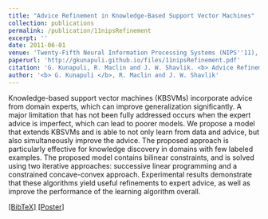```yaml
---
title: "Advice Refinement in Knowledge-Based Support Vector Machines"
collection: publications
permalink: /publication/11nipsRefinement
excerpt: ''
date: 2011-06-01
venue: 'Twenty-Fifth Neural Information Processing Systems (NIPS''11), Granada, Spain.'
paperurl: 'http://gkunapuli.github.io/files/11nipsRefinement.pdf'
citation: 'G. Kunapuli, R. Maclin and J. W. Shavlik. <b> Advice Refinement in Knowledge-Based Support Vector Machines.</b> <i> Twenty-Fifth Neural Information Processing Systems </i> (NIPS''11), Granada, Spain, December 12-16, 2011.'
author: '<b> G. Kunapuli </b>, R. Maclin and J. W. Shavlik'
---
```


Knowledge-based support vector machines (KBSVMs) incorporate advice from domain experts, which can improve generalization significantly. A major limitation that has not been fully addressed occurs when the expert advice is imperfect, which can lead to poorer models. We propose a model that extends KBSVMs and is able to not only learn from data and advice, but also simultaneously improve the advice. The proposed approach is particularly effective for knowledge discovery in domains with few labeled examples. The proposed model contains bilinear constraints, and is solved using two iterative approaches: successive linear programming and a constrained concave-convex approach. Experimental results demonstrate that these algorithms yield useful refinements to expert advice, as well as improve the performance of the learning algorithm overall.

[[BibTeX]](http://gkunapuli.github.io/files/11nipsRefinement.bib)
[[Poster]](http://gkunapuli.github.io/files/11arkSVMsCLSICML_poster.pdf)


